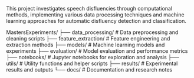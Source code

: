 This project investigates speech disfluencies through computational methods, implementing various data processing techniques and machine learning approaches for automatic disfluency detection and classification.

MastersExperiments/
├── data_processing/          # Data preprocessing and cleaning scripts
├── feature_extraction/       # Feature engineering and extraction methods
├── models/                  # Machine learning models and experiments
├── evaluation/              # Model evaluation and performance metrics
├── notebooks/               # Jupyter notebooks for exploration and analysis
├── utils/                   # Utility functions and helper scripts
├── results/                 # Experimental results and outputs
└── docs/                    # Documentation and research notes

